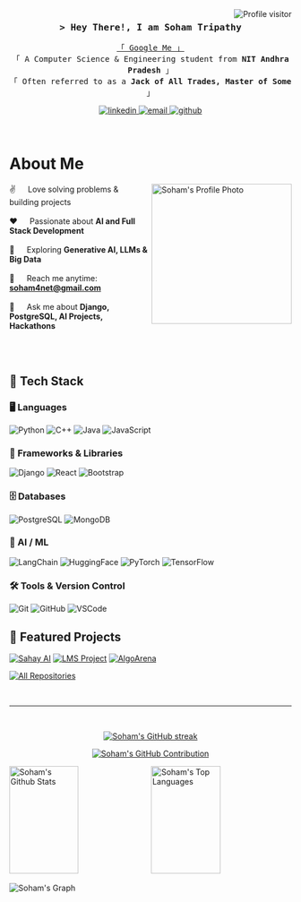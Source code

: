 <!--
<h2 align="center">
  Welcome to Soham's World!
  <img align="right" alt="Soham Tripathy" width="400" src="https://github.com/SohamTripathy1.png">
</h2>
-->

<a href="https://komarev.com/ghpvc/?username=SOHAM-3T">
  <img align="right" src="https://komarev.com/ghpvc/?username=SOHAM-3T&label=Visitors&color=0e75b6&style=flat" alt="Profile visitor" />
</a>

<!-- Intro -->
<h3 align="center">
        <samp>&gt; Hey There!, I am
                <b>Soham Tripathy</b>
        </samp>
</h3>

<p align="center"> 
  <samp>
    <a href="https://www.google.com/search?q=Soham+Tripathy">「 Google Me 」</a>
    <br>
    「 A Computer Science & Engineering student from <b>NIT Andhra Pradesh</b> 」
    <br>
    「 Often referred to as a <b>Jack of All Trades, Master of Some</b> 」
  </samp>
</p>

<p align="center">
 <a href="https://linkedin.com/in/sohamtripathy" target="_blank">
  <img src="https://img.shields.io/badge/LinkedIn-0077B5?style=for-the-badge&logo=linkedin&logoColor=white" alt="linkedin"/>
 </a>
 <a href="mailto:soham4net@gmail.com" target="_blank">
  <img src="https://img.shields.io/badge/Email-D14836?style=for-the-badge&logo=gmail&logoColor=white" alt="email"/>
 </a>
 <a href="https://github.com/SOHAM-3T" target="_blank">
  <img src="https://img.shields.io/badge/GitHub-100000?style=for-the-badge&logo=github&logoColor=white" alt="github" />
 </a> 
</p>
<br />

<!-- About Section -->
# About Me
 
<p>
 <img align="right" width="250" src="profile.png" alt="Soham's Profile Photo" />
  
 ✌️ &emsp; Love solving problems & building projects <br/><br/>
 ❤️ &emsp; Passionate about <b>AI and Full Stack Development</b> <br/><br/>
 🚀 &emsp; Exploring <b>Generative AI, LLMs & Big Data</b> <br/><br/>
 📧 &emsp; Reach me anytime: <b>soham4net@gmail.com</b> <br/><br/>
 💬 &emsp; Ask me about <b>Django, PostgreSQL, AI Projects, Hackathons</b>
</p>


<br/><br/>

## 🚀 Tech Stack  

### 🖥️ Languages  
![Python](https://img.shields.io/badge/Python-3776AB?style=for-the-badge&logo=python&logoColor=white) 
![C++](https://img.shields.io/badge/C%2B%2B-00599C?style=for-the-badge&logo=cplusplus&logoColor=white) 
![Java](https://img.shields.io/badge/Java-ED8B00?style=for-the-badge&logo=openjdk&logoColor=white) 
![JavaScript](https://img.shields.io/badge/JavaScript-F7DF1E?style=for-the-badge&logo=javascript&logoColor=black)  

### 🧩 Frameworks & Libraries  
![Django](https://img.shields.io/badge/Django-092E20?style=for-the-badge&logo=django&logoColor=white) 
![React](https://img.shields.io/badge/React-20232A?style=for-the-badge&logo=react&logoColor=61DAFB) 
![Bootstrap](https://img.shields.io/badge/Bootstrap-563D7C?style=for-the-badge&logo=bootstrap&logoColor=white) 

### 🗄️ Databases  
![PostgreSQL](https://img.shields.io/badge/PostgreSQL-316192?style=for-the-badge&logo=postgresql&logoColor=white)
![MongoDB](https://img.shields.io/badge/MongoDB-47A248?style=for-the-badge&logo=mongodb&logoColor=white)

### 🤖 AI / ML  
![LangChain](https://img.shields.io/badge/LangChain-000000?style=for-the-badge&logo=chainlink&logoColor=white) 
![HuggingFace](https://img.shields.io/badge/HuggingFace-FCC624?style=for-the-badge&logo=huggingface&logoColor=black) 
![PyTorch](https://img.shields.io/badge/PyTorch-EE4C2C?style=for-the-badge&logo=pytorch&logoColor=white) 
![TensorFlow](https://img.shields.io/badge/TensorFlow-FF6F00?style=for-the-badge&logo=tensorflow&logoColor=white)  

### 🛠️ Tools & Version Control  
![Git](https://img.shields.io/badge/Git-F05032?style=for-the-badge&logo=git&logoColor=white) 
![GitHub](https://img.shields.io/badge/GitHub-181717?style=for-the-badge&logo=github&logoColor=white) 
![VSCode](https://img.shields.io/badge/VSCode-007ACC?style=for-the-badge&logo=visualstudiocode&logoColor=white)  


## 📌 Featured Projects

[![Sahay AI](https://github-readme-stats.vercel.app/api/pin/?username=SOHAM-3T&repo=SAHAY_AI&border_color=7F3FBF&bg_color=0D1117&title_color=C9D1D9&text_color=8B949E&icon_color=7F3FBF)](https://github.com/SOHAM-3T/SAHAY_AI)
[![LMS Project](https://github-readme-stats.vercel.app/api/pin/?username=SOHAM-3T&repo=LMS&border_color=7F3FBF&bg_color=0D1117&title_color=C9D1D9&text_color=8B949E&icon_color=7F3FBF)](https://github.com/SOHAM-3T/LMS)
[![AlgoArena](https://github-readme-stats.vercel.app/api/pin/?username=SOHAM-3T&repo=AlgoArena&border_color=7F3FBF&bg_color=0D1117&title_color=C9D1D9&text_color=8B949E&icon_color=7F3FBF)](https://github.com/SOHAM-3T/AlgoArena)

<p align="left">
  <a href="https://github.com/SOHAM-3T?tab=repositories" target="_blank">
    <img alt="All Repositories" title="All Repositories" src="https://img.shields.io/badge/-All%20Repos-2962FF?style=for-the-badge&logo=koding&logoColor=white"/>
  </a>
</p>

<br/>
<hr/>
<br/>

<p align="center">
  <a href="https://github.com/SOHAM-3T">
    <img src="https://github-readme-streak-stats.herokuapp.com/?user=SOHAM-3T&theme=radical&border=7F3FBF&background=0D1117" alt="Soham's GitHub streak"/>
  </a>
</p>

<p align="center">
  <a href="https://github.com/SOHAM-3T">
    <img src="https://github-profile-summary-cards.vercel.app/api/cards/profile-details?username=SOHAM-3T&theme=radical" alt="Soham's GitHub Contribution"/>
  </a>
</p>

<a> 
    <a href="https://github.com/SOHAM-3T"><img alt="Soham's Github Stats" src="https://denvercoder1-github-readme-stats.vercel.app/api?username=SOHAM-3T&show_icons=true&count_private=true&theme=react&border_color=7F3FBF&bg_color=0D1117&title_color=F85D7F&icon_color=F8D866" height="192px" width="49.5%"/></a>
  <a href="https://github.com/SOHAM-3T"><img alt="Soham's Top Languages" src="https://denvercoder1-github-readme-stats.vercel.app/api/top-langs/?username=SOHAM-3T&langs_count=8&layout=compact&theme=react&border_color=7F3FBF&bg_color=0D1117&title_color=F85D7F&icon_color=F8D866" height="192px" width="49.5%"/></a>
  <br/>
</a>

![Soham's Graph](https://github-readme-activity-graph.vercel.app/graph?username=SOHAM-3T&custom_title=Soham%20Tripathy's%20GitHub%20Activity%20Graph&bg_color=0D1117&color=7F3FBF&line=7F3FBF&point=7F3FBF&area_color=FFFFFF&title_color=FFFFFF&area=true)

